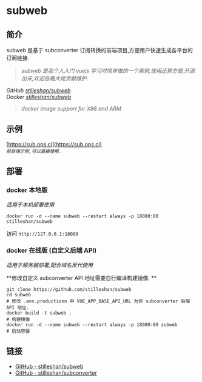 # subweb
## 简介
subweb 是基于 subconverter 订阅转换的前端项目,方便用户快速生成各平台的订阅链接.

> *subweb 是我个人入门 vuejs 学习时简单做的一个案例,使用还算方便,开源出来,欢迎各路大佬贡献维护.*

*GitHub [stilleshan/subweb](https://github.com/stilleshan/subweb)  
Docker [stilleshan/subweb](https://hub.docker.com/r/stilleshan/subweb)*
> *docker image support for X86 and ARM*

## 示例
[https://sub.ops.ci](https://sub.ops.ci)  
*`前后端示例,可以直接使用.`*

## 部署
### docker 本地版
*适用于本机部署使用*
```shell
docker run -d --name subweb --restart always -p 18080:80 stilleshan/subweb
```

访问 `http://127.0.0.1:18080`

### docker 在线版 (自定义后端 API)
*适用于服务器部署,配合域名反代使用*

**修改自定义 subconverter API 地址需要自行编译构建镜像. ** 
```shell
git clone https://github.com/stilleshan/subweb
cd subweb
# 修改 .env.productionn 中 VUE_APP_BASE_API_URL 为你 subconverter 后端 API 地址.
docker build -t subweb .
# 构建镜像
docker run -d --name subweb --restart always -p 18080:80 subweb
# 启动容器
```

## 链接
- [GitHub - stilleshan/subweb](https://github.com/stilleshan/subweb)
- [GitHub - stilleshan/subconverter](https://github.com/stilleshan/subconverter)
